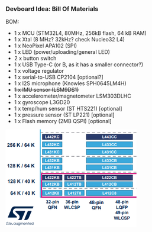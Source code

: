 ﻿### Devboard Idea: Bill Of Materials

BOM:
* 1 x MCU (STM32L4, 80MHz, 256kB flash, 64 kB RAM)
* 1 x Xtal (8 MHz? 32kHz? check Nucleo32 L4)
* 1 x NeoPixel APA102 (SPI)
* 1 x LED (power/uploading/general LED)
* 2 x button switch
* 1 x USB Type-C (or B, as it has a smaller connector?)
* 1 x voltage regulator
* 1 x serial-to-USB CP2104 [optional?]
* 1 x I2S microphone (Knowles SPH0645LM4H)
* ~~1 x IMU sensor (LSM9DS1)~~
* 1 x accelerometer/magnetometer LSM303DLHC
* 1 x gyroscope L3GD20
* 1 x temp/hum sensor (ST HTS221) [optional]
* 1 x pressure sensor (ST LP221) [optional]
* 1 x Flash memory (2MB QSPI) [optional]

![SMT32L4 small packages](data/small_package_STM32L4.png)